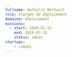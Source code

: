 ```yaml
---
fullname: Nathalie Berhault
role: Chargée de déploiement
domaine: Déploiement
missions:
  - start: 2019-01-15
    end: 2019-07-15
    status: admin
startups:
    - comobi
---
```

